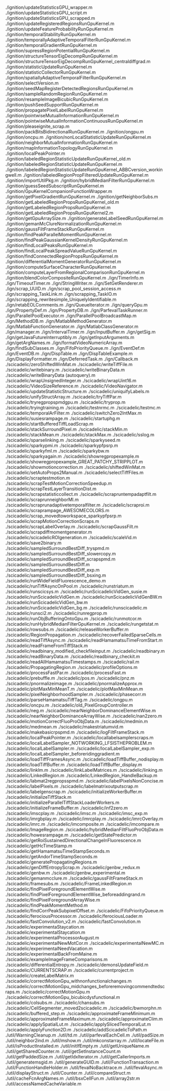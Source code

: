 ./ignition/updateStatisticsGPU_wrapper.m
./ignition/updateStatisticsGPU_script.m
./ignition/updateStatisticsGPU_scrapped.m
./ignition/updateRegisteredRegionsRunGpuKernel.m
./ignition/updateFeatureProbabilityRunGpuKernel.m
./ignition/temporalStabilityRunGpuKernel.m
./ignition/temporallyAdaptiveTemporalFilterRunGpuKernel.m
./ignition/temporalGradientRunGpuKernel.m
./ignition/supressRegionPotentialRunGpuKernel.m
./ignition/structureTensorEigDecompRunGpuKernel.m
./ignition/structureTensorEigDecompRunGpuKernel_centraldiffgrad.m
./ignition/statisticUpdateRunGpuKernel.m
./ignition/statisticCollectorRunGpuKernel.m
./ignition/spatiallyAdaptiveTemporalFilterRunGpuKernel.m
./ignition/selectVersion.m
./ignition/seedMapRegisterDetectedRegionsRunGpuKernel.m
./ignition/sampleRandomRegionRunGpuKernel.m
./ignition/resampleImageBicubicRunGpuKernel.m
./ignition/pushSeedSupportRunGpuKernel.m
./ignition/propagatePixelLabelRunGpuKernel.m
./ignition/pointwiseMutualInformationRunGpuKernel.m
./ignition/pointwiseMutualInformationContinuousRunGpuKernel.m
./ignition/pleaseignite_scrap.m
./ignition/packBitsBidirectionalRunGpuKernel.m
./ignition/ongpu.m
./ignition/oncpu.m
./ignition/nonLocalStatisticUpdateRunGpuKernel.m
./ignition/neighborMutualInformationRunGpuKernel.m
./ignition/mapInformationTopologyRunGpuKernel.m
./ignition/localPeakPointer.m
./ignition/labeledRegionStatisticUpdateRunGpuKernel_old.m
./ignition/labeledRegionStatisticUpdateRunGpuKernel.m
./ignition/labeledRegionStatisticUpdateRunGpuKernel_ABBCversion_workingwell.m
./ignition/labeledRegionPropFilteredUpdateRunGpuKernel.m
./ignition/importUtilPkg.m
./ignition/hybridMedianFilterRunGpuKernel.m
./ignition/guessSeedSubscriptRunGpuKernel.m
./ignition/GpuKernelCompanionFunctionWrapper.m
./ignition/getPixelGradientRunGpuKernel.m
./ignition/getNeighborSubs.m
./ignition/getLabeledRegionPropsRunGpuKernel_old.m
./ignition/getLabeledRegionPropsRunGpuKernel.m
./ignition/getLabeledRegionPropsRunGpuKernel2.m
./ignition/getGpuArraySize.m
./ignition/generateLabelSeedRunGpuKernel.m
./ignition/gemanMcClureNormalizationRunGpuKernel.m
./ignition/gaussFiltFrameStackRunGpuKernel.m
./ignition/findPeakParallelMomentRunGpuKernel.m
./ignition/findPeakGaussianKernelDensityRunGpuKernel.m
./ignition/findLocalPeaksRunGpuKernel.m
./ignition/findLocalPeakSpreadValueRunGpuKernel.m
./ignition/findConnectedRegionPropsRunGpuKernel.m
./ignition/differentialMomentGeneratorRunGpuKernel.m
./ignition/computeSurfaceCharacterRunGpuKernel.m
./ignition/computeLayerFromRegionalComparisonRunGpuKernel.m
./ignition/blendColorCompositeRunGpuKernel.m
./ign/TimerInfo.m
./ign/TimeoutTimer.m
./ign/StringWriter.m
./ign/SetGetRenderer.m
./ign/scrap_UUID.m
./ign/scrap_pool_session_access.m
./ign/scrapping_TaskLink.m
./ign/scrapping_TaskIO.m
./ign/scrapping_rewritesimple_UniquelyIdentifiable.m
./ign/retabEOLComments.m
./ign/QueueIterator.m
./ign/queryGpu.m
./ign/PropertyDef.m
./ign/PropertyDB.m
./ign/ParfevalTaskRunner.m
./ign/ParallelPoolExecutor.m
./ign/ParallelPoolBroadcastMap.m
./ign/MethodDB.m
./ign/MatlabMethodGenerator.m
./ign/MatlabFunctionGenerator.m
./ign/MatlabClassGenerator.m
./ign/manager.m
./ign/IntervalTimer.m
./ign/InputBuffer.m
./ign/getSig.m
./ign/getJavaFutureInterruptibly.m
./ign/getInputArguments.m
./ign/getArgNames.m
./ign/formatVideoNumericArray.m
./ign/findSubClasses.m
./ign/FifoPriorityQueue.m
./ign/EventDef.m
./ign/EventDB.m
./ign/DispTable.m
./ign/DispTableExample.m
./ign/DisplayFormatter.m
./ign/DeferredTask.m
./ign/Callback.m
./scicadelic/zeroShiftedWinMat.m
./scicadelic/writeTiffFile.m
./scicadelic/writebinary.m
./scicadelic/writeBinaryData.m
./scicadelic/writeBinaryData (autoquery).m
./scicadelic/wrapUnsignedInteger.m
./scicadelic/wrapUint16.m
./scicadelic/VideoSizeReference.m
./scicadelic/VideoNavigator.m
./scicadelic/updateStatisticStructure.m
./scicadelic/uniquifyLabels.m
./scicadelic/unifyStructArray.m
./scicadelic/tryTiffPar.m
./scicadelic/tryregpropspmdgpu.m
./scicadelic/tryprop.m
./scicadelic/tryingtraining.m
./scicadelic/testnrmc.m
./scicadelic/testmc.m
./scicadelic/temporalArFilter.m
./scicadelic/switchZero2IntMax.m
./scicadelic/susiesrampage.m
./scicadelic/startuphg.m
./scicadelic/startBufferedTiffLoadScrap.m
./scicadelic/stackSurroundPixel.m
./scicadelic/stackMin.m
./scicadelic/stackMean.m
./scicadelic/stackMax.m
./scicadelic/sslog.m
./scicadelic/sparselinking.m
./scicadelic/sparkyseed.m
./scicadelic/sparkypmi.m
./scicadelic/sparkypfpsrp.m
./scicadelic/sparkyfml.m
./scicadelic/sparkybw.m
./scicadelic/sparkyagain.m
./scicadelic/showregpropexample.m
./scicadelic/showregpropexample_GREAT_PATCHY_STRIPPLOT.m
./scicadelic/showmotioncorrection.m
./scicadelic/shiftedWinMat.m
./scicadelic/setAutoProps2Manual.m
./scicadelic/selectTiffFiles.m
./scicadelic/scraptestmotion.m
./scicadelic/scrapTestMotionCorrectionSpeedup.m
./scicadelic/scrapTestLayerTransitionDist.m
./scicadelic/scrapstatisticcollect.m
./scicadelic/scrapruntempadaptfilt.m
./scicadelic/scraprunneighborMI.m
./scicadelic/scraprunadaptivetemporalfilter.m
./scicadelic/scraproi.m
./scicadelic/scraprampage_AWESOMECOLORS.m
./scicadelic/scrap_movedtoworkspace_sparkypfpsrp.m
./scicadelic/scrapMotionCorrectionScraps.m
./scicadelic/scrapLabelOverlay.m
./scicadelic/scrapGaussFilt.m
./scicadelic/scrapdiffmomentgenerator.m
./scicadelic/scicadelicROIgeneration.m
./scicadelic/scaleVid.m
./scicadelic/save2binary.m
./scicadelic/sampledSurroundBestDiff_tryspmd.m
./scicadelic/sampledSurroundBestDiff_slowercopy.m
./scicadelic/sampledSurroundBestDiff_scrapspmd.m
./scicadelic/sampledSurroundBestDiff.m
./scicadelic/sampledSurroundBestDiff_exp.m
./scicadelic/sampledSurroundBestDiff_bsxing.m
./scicadelic/runWideFieldFluorescence_demo.m
./scicadelic/runTiffAsyncOnPool.m
./scicadelic/runstriatum.m
./scicadelic/runscicsys.m
./scicadelic/runScicadelicVidGen_susie.m
./scicadelic/runScicadelicVidGen.m
./scicadelic/runScicadelicVidGenBW.m
./scicadelic/runScicadelicVidGen_bw.m
./scicadelic/runScicadelicVidGen_bg.m
./scicadelic/runscicadelic.m
./scicadelic/runsci2.m
./scicadelic/runregprop.m
./scicadelic/runObjBufferingOntoGpu.m
./scicadelic/runmotcor.m
./scicadelic/runHybridMedianFilterGpuKernel.m
./scicadelic/rungetstat.m
./scicadelic/rowsubs.m
./scicadelic/releaseWorkerBuffer.m
./scicadelic/RegionPropagation.m
./scicadelic/recoverFailedSparseCells.m
./scicadelic/readTiffAsync.m
./scicadelic/readHamamatsuTimeFromStart.m
./scicadelic/readFrameFromTiffStack.m
./scicadelic/readbinary_modified_checkfileinput.m
./scicadelic/readbinary.m
./scicadelic/readBinaryData.m
./scicadelic/readbinary_checkit.m
./scicadelic/readAllHamamatsuTimestamps.m
./scicadelic/rail.m
./scicadelic/PropagatingRegion.m
./scicadelic/profileOptions.m
./scicadelic/processFastPar.m
./scicadelic/processFast.m
./scicadelic/prebuffle.m
./scicadelic/pos.m
./scicadelic/pnz.m
./scicadelic/pnormalizeimage.m
./scicadelic/pnormalizeApprox.m
./scicadelic/plotMaxMinMeanT.m
./scicadelic/plotMaxMinMean.m
./scicadelic/pixelNeighborhoodSampler.m
./scicadelic/phasecorr.m
./scicadelic/parseHamamatsuTiffTag.m
./scicadelic/ongpu.m
./scicadelic/oncpu.m
./scicadelic/old_PixelGroupController.m
./scicadelic/neg.m
./scicadelic/nearNeighborDominanceElementWise.m
./scicadelic/nearNeighborDominanceArrayWise.m
./scicadelic/nan2zero.m
./scicadelic/motionCorrectFluoProObjData.m
./scicadelic/medmin.m
./scicadelic/medmean.m
./scicadelic/makestriatumvid.m
./scicadelic/makebasicrpspmd.m
./scicadelic/logFiltFrameStack.m
./scicadelic/localPeakPointer.m
./scicadelic/locallabelsamplerscraps.m
./scicadelic/localLabelSampler_NOTWORKING_LFSISTHEPROBLEM.m
./scicadelic/localLabelSampler.m
./scicadelic/localLabelSampler_exp.m
./scicadelic/localLabelSampler_beforeridinggradient.m
./scicadelic/loadTiffFramesAsync.m
./scicadelic/loadTiffBuffer_nodisplay.m
./scicadelic/loadTiffBuffer.m
./scicadelic/loadTiffBuffer_display.m
./scicadelic/linklm.m
./scicadelic/linkLabelMatrices.m
./scicadelic/linking.m
./scicadelic/LinkedRegion.m
./scicadelic/LinkedRegion_HandleBackup.m
./scicadelic/labmat2regpropsspmd.m
./scicadelic/labelPixelsNonConcise.m
./scicadelic/labelPixels.m
./scicadelic/labelmatrixoutputscrap.m
./scicadelic/labelgenscrap.m
./scicadelic/initializeWorkerBuffer.m
./scicadelic/initializeTiffStack.m
./scicadelic/initializeParallelTiffStackLoaderWorkers.m
./scicadelic/initializeFrameBuffer.m
./scicadelic/inf2zero.m
./scicadelic/imscplay.m
./scicadelic/imsc.m
./scicadelic/imsc_exp.m
./scicadelic/imrgbplay.m
./scicadelic/imrcplay.m
./scicadelic/imrcOverlay.m
./scicadelic/imrc.m
./scicadelic/imcomposite.m
./scicadelic/imcompare.m
./scicadelic/ImageRegion.m
./scicadelic/hybridMedianFiltFluoProObjData.m
./scicadelic/howesrampage.m
./scicadelic/getStatePredictor.m
./scicadelic/getRoiSustainedDirectionalChangeInFluorescence.m
./scicadelic/getHcTimeStamp.m
./scicadelic/getHamamatsuTimeStampSeconds.m
./scicadelic/getAndorTimeStampSeconds.m
./scicadelic/generatePropagatingRegions.m
./scicadelic/genDiffEntropyScrap.m
./scicadelic/genbw_redux.m
./scicadelic/genbw.m
./scicadelic/genbw_experimental.m
./scicadelic/gemanmcclure.m
./scicadelic/gaussFiltFrameStack.m
./scicadelic/framesubs.m
./scicadelic/FrameLinkedRegion.m
./scicadelic/findPixelForegroundElementWise.m
./scicadelic/findPixelForegroundElementWise_beforeaddingrand.m
./scicadelic/findPixelForegroundArrayWise.m
./scicadelic/findPeakMomentMethod.m
./scicadelic/findCorrPeakSubpixelOffset.m
./scicadelic/FifoPriorityQueue.m
./scicadelic/ferociousProcessor.m
./scicadelic/ferociousLoader.m
./scicadelic/fastConvolution_v2.m
./scicadelic/fastConvolution.m
./scicadelic/experimentaStaycation.m
./scicadelic/experimentalStaycation.m
./scicadelic/experimentalProcessorAugust.m
./scicadelic/experimentalNewMotCor.m
./scicadelic/experimentalNewMC.m
./scicadelic/experimentalNeedVacation.m
./scicadelic/experimentalBackFromMaine.m
./scicadelic/exampleImageFrameComparisons.m
./scicadelic/differentialEntropy.m
./scicadelic/demonsUpdateField.m
./scicadelic/CURRENTSCRAP.m
./scicadelic/currentproject.m
./scicadelic/createLabelMatrix.m
./scicadelic/correctMotionGpu_withnonfunctionalchanges.m
./scicadelic/correctMotionGpu_midchanges_beforeremovingcommendtedscraps.m
./scicadelic/correctMotionGpu.m
./scicadelic/correctMotionGpu_bicubicdysfunctional.m
./scicadelic/colsubs.m
./scicadelic/chansubs.m
./scicadelic/CellSegmenter_moved2scicadelic.m
./scicadelic/bwmorphn.m
./scicadelic/buffered_step.m
./scicadelic/approximateFrameMinimum.m
./scicadelic/approximateFrameMaximum.m
./scicadelic/approximateClim.m
./scicadelic/applySpatialLut.m
./scicadelic/applySlicedTemporalLut.m
./scicadelic/applyFunction2D.m
./scicadelic/addScicadelicToPath.m
./util/WarningCleanup.m
./util/td.m
./util/parfevalEachCell.m
./util/padSize.m
./util/neighbor2ind.m
./util/mshow.m
./util/mkconstarray.m
./util/locateFile.m
./util/isProductInstalled.m
./util/initIfEmpty.m
./util/getUniqueName.m
./util/getSharedCounter.m
./util/getSetInstanceCount.m
./util/getPaddedSize.m
./util/getIdxIterator.m
./util/getCallerImports.m
./util/generatemsgid.m
./util/generateGUID.m
./util/FunctionTransaction.m
./util/FunctionHandleHolder.m
./util/fevalNoBacktrace.m
./util/fevalAsync.m
./util/displayStruct.m
./util/Counter.m
./util/compareStruct.m
./util/cacheFcnArgNames.m
./util/bsxCellFun.m
./util/array2str.m
./util/accessNamedCacheVariable.m
